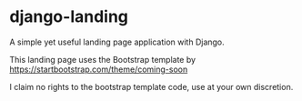 # django-landing
A simple yet useful landing page application with Django.

This landing page uses the Bootstrap template by https://startbootstrap.com/theme/coming-soon

I claim no rights to the bootstrap template code, use at your own discretion.